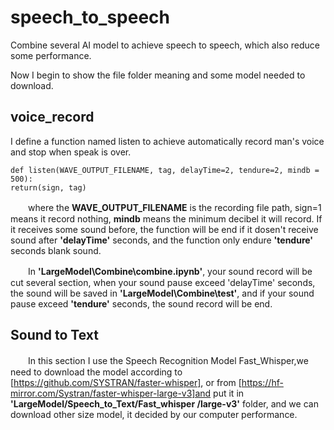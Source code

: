 # speech_to_speech
Combine several AI model to achieve speech to speech, which also reduce some performance.

Now I begin to show the file folder meaning and some model needed to download. 

## voice_record
I define a function named listen to achieve automatically record man's voice and stop when speak is over.   

```        
def listen(WAVE_OUTPUT_FILENAME, tag, delayTime=2, tendure=2, mindb = 500):
return(sign, tag)
```
　　where the **WAVE_OUTPUT_FILENAME** is the recording file path,  sign=1 means it record nothing, **mindb** means the minimum decibel it will record. If it receives some sound before, the function will be end if it dosen't receive sound after **'delayTime'** seconds, and the function only endure **'tendure'** seconds blank sound.   
  
　　In **'LargeModel\Combine\combine.ipynb'**, your sound record will be cut several section, when your sound pause exceed 'delayTime' seconds, the sound will be saved in **'LargeModel\Combine\test'**, and if your sound pause exceed **'tendure'** seconds, the sound record will be end.  

## Sound to Text

　　In this section I use the Speech Recognition Model Fast_Whisper,we need to download the model according to [https://github.com/SYSTRAN/faster-whisper], or from [https://hf-mirror.com/Systran/faster-whisper-large-v3]and put it in **'LargeModel/Speech_to_Text/Fast_whisper
/large-v3'** folder, and we can download other size model, it decided by our computer performance. 

